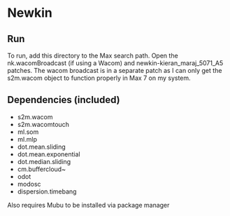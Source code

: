# Newkin

## Run
To run, add this directory to the Max search path. Open the nk.wacomBroadcast (if using a Wacom) and newkin-kieran_maraj_5071_A5 patches. The wacom broadcast is in a separate patch as I can only get the s2m.wacom object to function properly in Max 7 on my system.

## Dependencies (included)
- s2m.wacom 
- s2m.wacomtouch
- ml.som
- ml.mlp
- dot.mean.sliding
- dot.mean.exponential
- dot.median.sliding
- cm.buffercloud~
- odot
- modosc
- dispersion.timebang

Also requires Mubu to be installed via package manager

